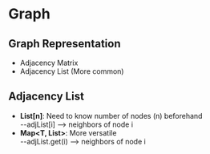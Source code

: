 # Graph

## Graph Representation

* Adjacency Matrix
* Adjacency List (More common)

## Adjacency List

* **List<T>[n]**: Need to know number of nodes (n) beforehand <br>
--adjList[i] --> neighbors of node i
* **Map<T, List<T>>**: More versatile <br>
--adjList.get(i) --> neighbors of node i


